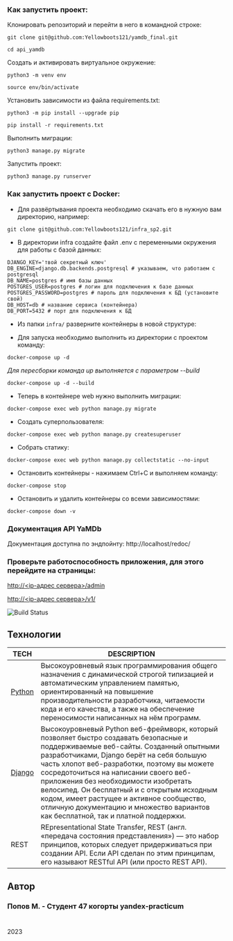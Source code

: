 ### Как запустить проект:

Клонировать репозиторий и перейти в него в командной строке:

```
git clone git@github.com:Yellowboots121/yamdb_final.git
```

```
cd api_yamdb
```

Cоздать и активировать виртуальное окружение:

```
python3 -m venv env
```

```
source env/bin/activate
```

Установить зависимости из файла requirements.txt:

```
python3 -m pip install --upgrade pip
```

```
pip install -r requirements.txt
```

Выполнить миграции:

```
python3 manage.py migrate
```

Запустить проект:

```
python3 manage.py runserver
```
### Как запустить проект c Docker:

- Для развёртывания проекта необходимо скачать его в нужную вам директорию, например:

``` git clone git@github.com:Yellowboots121/infra_sp2.git ```

- В директории infra создайте файл .env с переменными окружения для работы с базой данных:

```
DJANGO_KEY='твой секретный ключ'
DB_ENGINE=django.db.backends.postgresql # указываем, что работаем с postgresql
DB_NAME=postgres # имя базы данных
POSTGRES_USER=postgres # логин для подключения к базе данных
POSTGRES_PASSWORD=postgres # пароль для подключения к БД (установите свой)
DB_HOST=db # название сервиса (контейнера)
DB_PORT=5432 # порт для подключения к БД
```


- Из папки ``` infra/ ``` разверните контейнеры в новой структуре:

- Для запуска необходимо выполнить из директории с проектом команду:

``` docker-compose up -d ```

_Для пересборки команда up выполняется с параметром --build_

``` docker-compose up -d --build ```

- Теперь в контейнере web нужно выполнить миграции:

``` docker-compose exec web python manage.py migrate ```

- Создать суперпользователя:

``` docker-compose exec web python manage.py createsuperuser ```

- Собрать статику:

``` docker-compose exec web python manage.py collectstatic --no-input ```

- Остановить контейнеры - нажимаем Ctrl+C и выполняем команду:

``` docker-compose stop ```

- Остановить и удалить контейнеры со всеми зависимостями:

``` docker-compose down -v ```

### Документация API YaMDb
Документация доступна по эндпойнту: http://localhost/redoc/

### Проверьте работоспособность приложения, для этого перейдите на страницы:

[http://<ip-адрес сервера>/admin](http://51.250.11.135/admin)

[http://<ip-адрес сервера>/v1/](http://51.250.11.135/v1/)


![Build Status](https://github.com/yellowboots121/yamdb_final/actions/workflows/yamdb_workflow.yml/badge.svg)

## Технологии

| TECH  | DESCRIPTION                                                                                                                                                                                                                                                                                                                                                                                                                                                                                     |
|-------|-------------------------------------------------------------------------------------------------------------------------------------------------------------------------------------------------------------------------------------------------------------------------------------------------------------------------------------------------------------------------------------------------------------------------------------------------------------------------------------------------|
| [Python](https://www.python.org/) | Высокоуровневый язык программирования общего назначения с динамической строгой типизацией и автоматическим управлением памятью, ориентированный на повышение производительности разработчика, читаемости кода и его качества, а также на обеспечение переносимости написанных на нём программ.                                                                                                                                                                                                  |
| [Django](https://www.djangoproject.com/) | Высокоуровневый Python веб-фреймворк, который позволяет быстро создавать безопасные и поддерживаемые веб-сайты. Созданный опытными разработчиками, Django берёт на себя большую часть хлопот веб-разработки, поэтому вы можете сосредоточиться на написании своего веб-приложения без необходимости изобретать велосипед. Он бесплатный и с открытым исходным кодом, имеет растущее и активное сообщество, отличную документацию и множество вариантов как бесплатной, так и платной поддержки. |
| REST | REpresentational State Transfer, REST (англ. «передача состояния представления») — это набор принципов, которых следует придерживаться при создании API. Если API сделан по этим принципам, его называют RESTful API (или просто REST API).                                                                                                                                                                                                                                                     |


## Автор

### Попов М.    - Студент 47 когорты yandex-practicum
#
2023